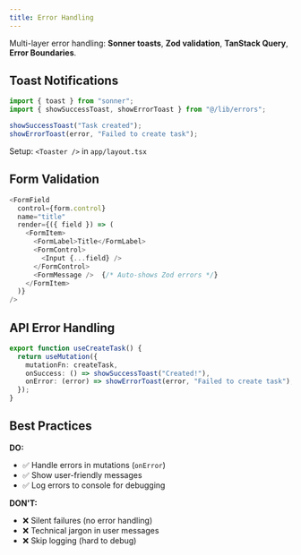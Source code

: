 ```yaml
---
title: Error Handling
---
```


Multi-layer error handling: **Sonner toasts**, **Zod validation**, **TanStack Query**, **Error Boundaries**.

## Toast Notifications

```typescript
import { toast } from "sonner";
import { showSuccessToast, showErrorToast } from "@/lib/errors";

showSuccessToast("Task created");
showErrorToast(error, "Failed to create task");
```

Setup: `<Toaster />` in `app/layout.tsx`

## Form Validation

```typescript
<FormField
  control={form.control}
  name="title"
  render={({ field }) => (
    <FormItem>
      <FormLabel>Title</FormLabel>
      <FormControl>
        <Input {...field} />
      </FormControl>
      <FormMessage />  {/* Auto-shows Zod errors */}
    </FormItem>
  )}
/>
```

## API Error Handling

```typescript
export function useCreateTask() {
  return useMutation({
    mutationFn: createTask,
    onSuccess: () => showSuccessToast("Created!"),
    onError: (error) => showErrorToast(error, "Failed to create task"),
  });
}
```

## Best Practices

**DO:**

- ✅ Handle errors in mutations (`onError`)
- ✅ Show user-friendly messages
- ✅ Log errors to console for debugging

**DON'T:**

- ❌ Silent failures (no error handling)
- ❌ Technical jargon in user messages
- ❌ Skip logging (hard to debug)

